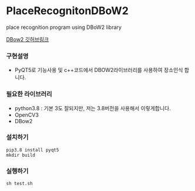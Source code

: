 # PlaceRecognitonDBoW2
place recognition program using DBoW2 library

[DBow2 깃허브링크](https://github.com/dorian3d/DBoW2)
### 구현설명
- PyQT5로 기능사용 및 c++코드에서 DBOW2라이브러리를 사용하여 장소인식 합니다.

### 필요한 라이브러리
- python3.8 : 기본 3도 잘되지만, 저는 3.8버전을 사용해서 이렇게합니다.
- OpenCV3
- DBow2
  
### 설치하기 

```
pip3.8 install pyqt5
mkdir build
```

### 실행하기
```
sh test.sh
```